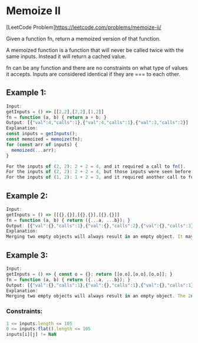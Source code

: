 # Memoize II
[LeetCode Problem]https://leetcode.com/problems/memoize-ii/

Given a function fn, return a memoized version of that function.

A memoized function is a function that will never be called twice with the same inputs. Instead it will return a cached value.

fn can be any function and there are no constraints on what type of values it accepts. Inputs are considered identical if they are === to each other.

## Example 1:
```javascript
Input: 
getInputs = () => [[2,2],[2,2],[1,2]]
fn = function (a, b) { return a + b; }
Output: [{"val":4,"calls":1},{"val":4,"calls":1},{"val":3,"calls":2}]
Explanation:
const inputs = getInputs();
const memoized = memoize(fn);
for (const arr of inputs) {
  memoized(...arr);
}

For the inputs of (2, 2): 2 + 2 = 4, and it required a call to fn().
For the inputs of (2, 2): 2 + 2 = 4, but those inputs were seen before so no call to fn() was required.
For the inputs of (1, 2): 1 + 2 = 3, and it required another call to fn() for a total of 2.
```

## Example 2:
```javascript
Input: 
getInputs = () => [[{},{}],[{},{}],[{},{}]] 
fn = function (a, b) { return ({...a, ...b}); }
Output: [{"val":{},"calls":1},{"val":{},"calls":2},{"val":{},"calls":3}]
Explanation:
Merging two empty objects will always result in an empty object. It may seem like there should only be 1 call to fn() because of cache-hits, however none of those objects are === to each other.
```


## Example 3:
```javascript
Input: 
getInputs = () => { const o = {}; return [[o,o],[o,o],[o,o]]; }
fn = function (a, b) { return ({...a, ...b}); }
Output: [{"val":{},"calls":1},{"val":{},"calls":1},{"val":{},"calls":1}]
Explanation:
Merging two empty objects will always result in an empty object. The 2nd and 3rd third function calls result in a cache-hit. This is because every object passed in is identical.
```

### Constraints:
```javascript
1 <= inputs.length <= 105
0 <= inputs.flat().length <= 105
inputs[i][j] != NaN
```
